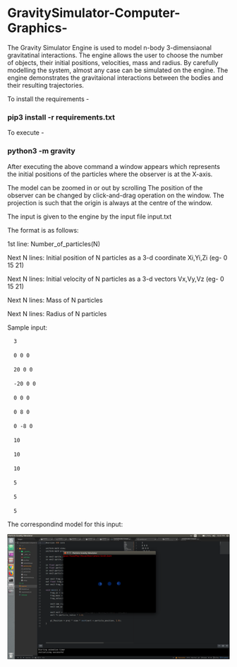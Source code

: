 
# GravitySimulator-Computer-Graphics-

The Gravity Simulator Engine is used to model n-body 3-dimensiaonal gravitatinal interactions. 
The engine allows the user to choose the number of objects, their initial positions, velocities, mass and radius.
By carefully modelling the system, almost any case can be simulated on the engine.
The engine demonstrates the gravitaional interactions between the bodies and their resulting trajectories.

To install the requirements - 

###              pip3 install -r requirements.txt
              
To execute -

###             python3 -m gravity

After executing the above command a window appears which represents the initial positions of the particles where the observer is at the X-axis.

The model can be zoomed in or out by scrolling
The position of the observer can be changed by click-and-drag operation on the window. The projection is such that the origin is always at the centre of the window.

The input is given to the engine by the input file input.txt

The format is as follows: 

1st line: Number_of_particles(N)

Next N lines: Initial position of N particles as a 3-d coordinate Xi,Yi,Zi (eg- 0 15 21) 

Next N lines: Initial velocity of N particles as a 3-d vectors Vx,Vy,Vz (eg- 0 15 21)

Next N lines: Mass of N particles

Next N lines: Radius of N particles


Sample input:
      
      3

      0 0 0
      
      20 0 0
      
      -20 0 0
      
      0 0 0
      
      0 8 0
      
      0 -8 0
      
      10
      
      10
      
      10
      
      5
      
      5
      
      5
      
The correspondind model for this input: 

![example](https://github.com/namansinghal98/GravitySimulator-Computer-Graphics-/blob/master/Screenshot%20from%202019-04-07%2022-47-36.png)
